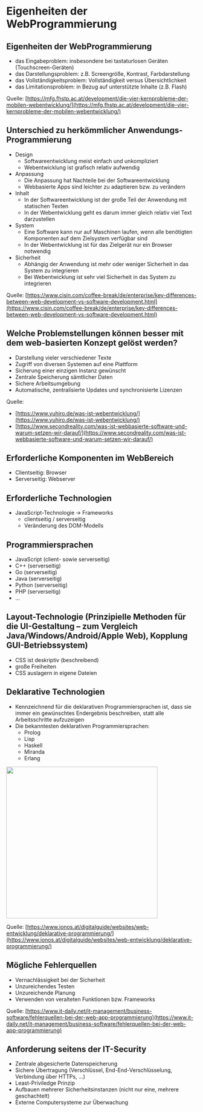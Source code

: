 # Eigenheiten der WebProgrammierung

## Eigenheiten der WebProgrammierung

* das Eingabeproblem: insbesondere bei tastaturlosen Geräten (Touchscreen-Geräten)
* das Darstellungsproblem: z.B. Screengröße, Kontrast, Farbdarstellung
* das Vollständigkeitsproblem: Vollständigkeit versus Übersichtlichkeit
* das Limitationsproblem: in Bezug auf unterstützte Inhalte (z.B. Flash)

Quelle: [https://mfg.fhstp.ac.at/development/die-vier-kernprobleme-der-mobilen-webentwicklung/](https://mfg.fhstp.ac.at/development/die-vier-kernprobleme-der-mobilen-webentwicklung/)

## Unterschied zu herkömmlicher Anwendungs-Programmierung

* Design
    * Softwareentwicklung meist einfach und unkompliziert
    * Webentwicklung ist grafisch relativ aufwendig 
* Anpassung
    * Die Anpassung hat Nachteile bei der Softwareentwicklung
    * Webbasierte Apps sind leichter zu adaptieren bzw. zu verändern
* Inhalt
    * In der Softwareentwicklung ist der große Teil der Anwendung mit statischen Texten
    * In der Webentwicklung geht es darum immer gleich relativ viel Text darzustellen
* System
    * Eine Software kann nur auf Maschinen laufen, wenn alle benötigten Komponenten auf dem Zielsystem verfügbar sind
    * In der Webentwicklung ist für das Zielgerät nur ein Browser notwendig
* Sicherheit
    * Abhängig der Anwendung ist mehr oder weniger Sicherheit in das System zu integrieren
    * Bei Webentwicklung ist sehr viel Sicherheit in das System zu integrieren

Quelle: [https://www.cisin.com/coffee-break/de/enterprise/key-differences-between-web-development-vs-software-development.html](https://www.cisin.com/coffee-break/de/enterprise/key-differences-between-web-development-vs-software-development.html)

## Welche Problemstellungen können besser mit dem web-basierten Konzept gelöst werden?

* Darstellung vieler verschiedener Texte
* Zugriff von diversen Systemen auf eine Plattform
* Sicherung einer einzigen Instanz gewünscht
* Zentrale Speicherung sämtlicher Daten
* Sichere Arbeitsumgebung
* Automatische, zentralisierte Updates und synchronisierte Lizenzen

Quelle:
* [https://www.yuhiro.de/was-ist-webentwicklung/](https://www.yuhiro.de/was-ist-webentwicklung/)
* [https://www.secondreality.com/was-ist-webbasierte-software-und-warum-setzen-wir-darauf/](https://www.secondreality.com/was-ist-webbasierte-software-und-warum-setzen-wir-darauf/)

## Erforderliche Komponenten im WebBereich

* Clientseitig: Browser
* Serverseitig: Webserver

## Erforderliche Technologien

* JavaScript-Technologie -> Frameworks
    * clientseitig / serverseitig
    * Veränderung des DOM-Modells

## Programmiersprachen

* JavaScript (client- sowie serverseitig)
* C++ (serverseitig)
* Go (serverseitig)
* Java (serverseitig)
* Python (serverseitig)
* PHP (serverseitig)
* ...

## Layout-Technologie (Prinzipielle Methoden für die UI-Gestaltung – zum Vergleich Java/Windows/Android/Apple Web), Kopplung GUI-Betriebssystem)

* CSS ist deskriptiv (beschreibend)
* große Freiheiten
* CSS auslagern in eigene Dateien

## Deklarative Technologien

* Kennzeichnend für die deklarativen Programmiersprachen ist, dass sie immer ein gewünschtes Endergebnis beschreiben, statt alle Arbeitsschritte aufzuzeigen
* Die bekanntesten deklarativen Programmiersprachen:
    * Prolog
    * Lisp
    * Haskell
    * Miranda
    * Erlang

<img src="https://www.ionos.at/digitalguide/fileadmin/DigitalGuide/Schaubilder/uebersicht-deklarative-imperative-programmierparadigmen.jpg" width="400">

Quelle: [https://www.ionos.at/digitalguide/websites/web-entwicklung/deklarative-programmierung/](https://www.ionos.at/digitalguide/websites/web-entwicklung/deklarative-programmierung/)

## Mögliche Fehlerquellen

* Vernachlässigkeit bei der Sicherheit
* Unzureichendes Testen
* Unzureichende Planung
* Verwenden von veralteten Funktionen bzw. Frameworks

Quelle: [https://www.it-daily.net/it-management/business-software/fehlerquellen-bei-der-web-app-programmierung](https://www.it-daily.net/it-management/business-software/fehlerquellen-bei-der-web-app-programmierung)

## Anforderung seitens der IT-Security

* Zentrale abgesicherte Datenspeicherung
* Sichere Übertragung (Verschlüssel, End-End-Verschlüsselung, Verbindung über HTTPs, …)
* Least-Priviledge Prinzip
* Aufbauen mehrerer Sicherheitsinstanzen (nicht nur eine, mehrere geschachtelt)
* Externe Computersysteme zur Überwachung